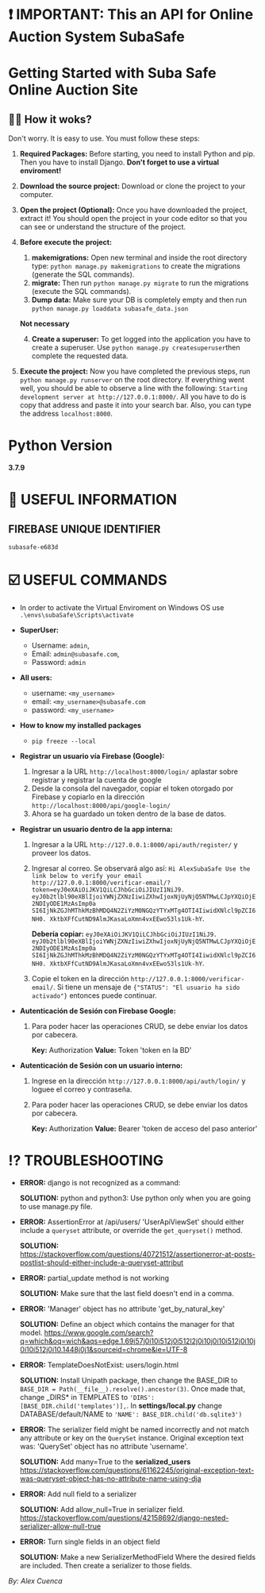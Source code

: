 # ❗ **IMPORTANT: This an API for Online Auction System SubaSafe**

# Getting Started with Suba Safe Online Auction Site

## 👩‍🏫 How it woks?

Don't worry. It is easy to use. You must follow these steps:

1. **Required Packages:** Before starting, you need to install Python and pip. Then you have to install Django. **Don't forget to use a virtual enviroment!**

2. **Download the source project:** Download or clone the project to your computer.

3. **Open the project (Optional):** Once you have downloaded the project, extract it! You should open the project in your code editor so that you can see or understand the structure of the project.

4. **Before execute the project:**

    1. **makemigrations:** Open new terminal and inside the root directory type: `python manage.py makemigrations` to create the migrations (generate the SQL commands).
    2. **migrate:** Then run `python manage.py migrate` to run the migrations (execute the SQL commands).
    3. **Dump data:** Make sure your DB is completely empty and then run `python manage.py loaddata subasafe_data.json`

    **Not necessary**

    4. **Create a superuser:** To get logged into the application you have to create a superuser. Use `python manage.py createsuperuser`then complete the requested data.

5. **Execute the project:** Now you have completed the previous steps, run `python manage.py runserver` on the root directory. If everything went well, you should be able to observe a line with the following: `Starting development server at http://127.0.0.1:8000/`. All you have to do is copy that address and paste it into your search bar. Also, you can type the address `localhost:8000`.

# Python Version

**3.7.9**

# 📢 USEFUL INFORMATION

## FIREBASE UNIQUE IDENTIFIER

`subasafe-e683d`

# ☑️ USEFUL COMMANDS

-   In order to activate the Virtual Enviroment on Windows OS use `.\envs\subaSafe\Scripts\activate`

-   **SuperUser:**

    -   Username: `admin`,
    -   Email: `admin@subasafe.com`,
    -   Password: `admin`

-   **All users:**

    -   username: `<my_username>`
    -   email: `<my_username>@subasafe.com`
    -   password: `<my_username>`

-   **How to know my installed packages**

    -   `pip freeze --local`

-   **Registrar un usuario vía Firebase (Google):**

    1. Ingresar a la URL `http://localhost:8000/login/` aplastar sobre registrar y registrar la cuenta de google
    2. Desde la consola del navegador, copiar el token otorgado por Firebase y copiarlo en la dirección `http://localhost:8000/api/google-login/`
    3. Ahora se ha guardado un token dentro de la base de datos.

-   **Registrar un usuario dentro de la app interna:**

    1.  Ingresar a la URL `http://127.0.0.1:8000/api/auth/register/` y proveer los datos.
    2.  Ingresar al correo. Se observará algo así: `Hi AlexSubaSafe Use the link below to verify your email http://127.0.0.1:8000/verificar-email/? token=eyJ0eXAiOiJKV1QiLCJhbGciOiJIUzI1NiJ9. eyJ0b2tlbl90eXBlIjoiYWNjZXNzIiwiZXhwIjoxNjUyNjQ5NTMwLCJpYXQiOjE2NDIyODE1MzAsImp0a SI6IjNkZGJhMThkMzBhMDQ4N2ZiYzM0NGQzYTYxMTg4OTI4IiwidXNlcl9pZCI6NH0. XktbXFfCutND9AlmJKasaLoXmn4vxEEwo53ls1Uk-hY`.

        **Debería copiar:** `eyJ0eXAiOiJKV1QiLCJhbGciOiJIUzI1NiJ9. eyJ0b2tlbl90eXBlIjoiYWNjZXNzIiwiZXhwIjoxNjUyNjQ5NTMwLCJpYXQiOjE2NDIyODE1MzAsImp0a SI6IjNkZGJhMThkMzBhMDQ4N2ZiYzM0NGQzYTYxMTg4OTI4IiwidXNlcl9pZCI6NH0. XktbXFfCutND9AlmJKasaLoXmn4vxEEwo53ls1Uk-hY`.

    3.  Copie el token en la dirección `​http://127.0.0.1:8000/verificar-email​/`. Si tiene un mensaje de `{"STATUS": "El usuario ha sido activado"}` entonces puede continuar.

-   **Autenticación de Sesión con Firebase Google:**

    1. Para poder hacer las operaciones CRUD, se debe enviar los datos por cabecera.

        **Key:** Authorization **Value:** Token 'token en la BD'

-   **Autenticación de Sesión con un usuario interno:**

    1. Ingrese en la dirección `http://127.0.0.1:8000/api/auth/login/` y loguee el correo y contraseña.
    2. Para poder hacer las operaciones CRUD, se debe enviar los datos por cabecera.

        **Key:** Authorization **Value:** Bearer 'token de acceso del paso anterior'

# ⁉️ TROUBLESHOOTING

-   **ERROR:** django is not recognized as a command:

    **SOLUTION:** python and python3: Use python only when you are going to use manage.py file.

-   **ERROR:** AssertionError at /api/users/
    'UserApiViewSet' should either include a `queryset` attribute, or override the `get_queryset()` method.

    **SOLUTION:** <https://stackoverflow.com/questions/40721512/assertionerror-at-posts-postlist-should-either-include-a-queryset-attribut>

-   **ERROR:** partial_update method is not working

    **SOLUTION:** Make sure that the last field doesn't end in a comma.

-   **ERROR:** 'Manager' object has no attribute 'get_by_natural_key'

    **SOLUTION:** Define an object which contains the manager for that model. <https://www.google.com/search?q=which&oq=wich&aqs=edge.1.69i57j0i10i512j0i512l2j0i10j0i10i512j0i10j0i10i512j0i10.1448j0j1&sourceid=chrome&ie=UTF-8>

-   **ERROR:** TemplateDoesNotExist: users/login.html

    **SOLUTION:** Install Unipath package, then change the BASE_DIR to `BASE_DIR = Path(__file__).resolve().ancestor(3)`. Once made that, change \_DIRS\* in TEMPLATES to `'DIRS': [BASE_DIR.child('templates')],`. In **settings/local.py** change DATABASE/default/NAME to `'NAME': BASE_DIR.child('db.sqlite3')`

-   **ERROR:** The serializer field might be named incorrectly and not match any attribute or key on the `QuerySet` instance. Original exception text was: 'QuerySet' object has no attribute 'username'.

    **SOLUTION:** Add many=True to the **serialized_users** <https://stackoverflow.com/questions/61162245/original-exception-text-was-queryset-object-has-no-attribute-name-using-dja>

-   **ERROR:** Add null field to a serializer

    **SOLUTION:** Add allow_null=True in serializer field. <https://stackoverflow.com/questions/42158692/django-nested-serializer-allow-null-true>

-   **ERROR:** Turn single fields in an object field

    **SOLUTION:** Make a new SerializerMethodField Where the desired fields are included. Then create a serializer to those fields.

_By: Alex Cuenca_

